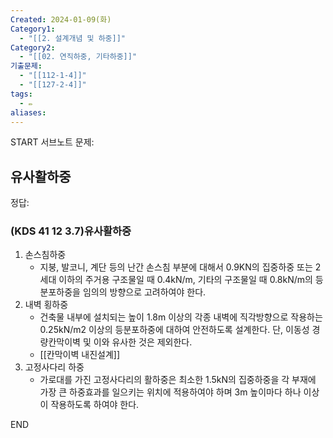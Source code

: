 ```yaml
---
Created: 2024-01-09(화)
Category1:
  - "[[2. 설계개념 및 하중]]"
Category2:
  - "[[02. 연직하중, 기타하중]]"
기출문제:
  - "[[112-1-4]]"
  - "[[127-2-4]]"
tags:
  - ✏️
aliases:
---
```

START
서브노트
문제:  
## 유사활하중 

정답: 
### (KDS 41 12 3.7)유사활하중

1. 손스침하중
    - 지붕, 발코니, 계단 등의 난간 손스침 부분에 대해서 0.9KN의 집중하중 또는 2세대 이하의 주거용 구조물일 때 0.4kN/m, 기타의 구조물일 때 0.8kN/m의 등분포하중을 임의의 방향으로 고려하여야 한다.
2. 내벽 횡하중
    - 건축물 내부에 설치되는 높이 1.8m 이상의 각종 내벽에 직각방향으로 작용하는 0.25kN/m2 이상의 등분포하중에 대하여 안전하도록 설계한다. 단, 이동성 경량칸막이벽 및 이와 유사한 것은 제외한다.
    - [[칸막이벽 내진설계]]
3. 고정사다리 하중
    - 가로대를 가진 고정사다리의 활하중은 최소한 1.5kN의 집중하중을 각 부재에 가장 큰 하중효과를 일으키는 위치에 적용하여야 하며 3m 높이마다 하나 이상이 작용하도록 하여야 한다.
<!--ID: 1687436091614-->
END